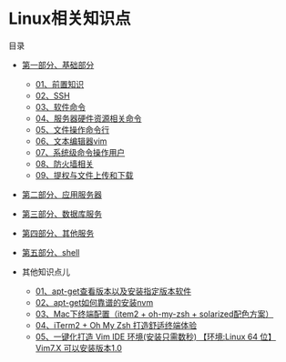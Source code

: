 # Linux相关知识点

目录
- [第一部分、基础部分](./01、基础部分/README.md)
    - [01、前置知识](./01、基础部分/README.md#class01-01)
    - [02、SSH](./01、基础部分/README.md#class01-02)
    - [03、软件命令](./01、基础部分/README.md#class01-03)
    - [04、服务器硬件资源相关命令](./01、基础部分/README.md#class01-04)
    - [05、文件操作命令行](./01、基础部分/README.md#class01-05)
    - [06、文本编辑器vim](./01、基础部分/README.md#class01-06)
    - [07、系统级命令操作用户](./01、基础部分/README.md#class01-07)
    - [08、防火墙相关](./01、基础部分/README.md#class01-08)
    - [09、提权与文件上传和下载](./01、基础部分/README.md#class01-09)
    
- [第二部分、应用服务器](./02、应用服务部分)    

- [第三部分、数据库服务](./03、数据库服务)

- [第四部分、其他服务](./04、其他服务)

- [第五部分、shell](./05、shell)

    
- 其他知识点儿
    - [01、apt-get查看版本以及安装指定版本软件](./其他/01、apt-get查看版本以及安装指定版本软件)
    - [02、apt-get如何靠谱的安装nvm](./其他/02、apt-get如何靠谱的安装nvm)
    - [03、Mac下终端配置（item2 + oh-my-zsh + solarized配色方案）](https://www.cnblogs.com/weixuqin/p/7029177.html)
    - [04、iTerm2 + Oh My Zsh 打造舒适终端体验](https://www.jianshu.com/p/9c3439cc3bdb)
    - [05、一键化打造 Vim IDE 环境(安装只需数秒) 【环境:Linux 64 位】 Vim7.X 可以安装版本1.0](https://github.com/meetbill/Vim)
